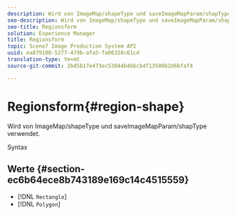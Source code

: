 ```yaml
---
description: Wird von ImageMap/shapeType und saveImageMapParam/shapType verwendet.
seo-description: Wird von ImageMap/shapeType und saveImageMapParam/shapType verwendet.
seo-title: Regionsform
solution: Experience Manager
title: Regionsform
topic: Scene7 Image Production System API
uuid: ea879108-5277-479b-afa5-fa06328c61cd
translation-type: tm+mt
source-git-commit: 2bd5b17e473ec53844b4bbcb4f13580b2d6bfaf4

---
```



# Regionsform{#region-shape}

Wird von ImageMap/shapeType und saveImageMapParam/shapType verwendet.

Syntax

## Werte {#section-ec6b64ece8b743189e169c14c4515559}

* [!DNL `Rectangle`]
* [!DNL `Polygon`]

